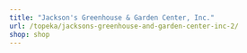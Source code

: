 ```yaml
---
title: "Jackson's Greenhouse & Garden Center, Inc."
url: /topeka/jacksons-greenhouse-and-garden-center-inc-2/
shop: shop
---
```


